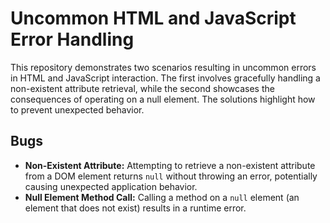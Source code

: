 # Uncommon HTML and JavaScript Error Handling
This repository demonstrates two scenarios resulting in uncommon errors in HTML and JavaScript interaction.  The first involves gracefully handling a non-existent attribute retrieval, while the second showcases the consequences of operating on a null element.  The solutions highlight how to prevent unexpected behavior.

## Bugs

* **Non-Existent Attribute:** Attempting to retrieve a non-existent attribute from a DOM element returns `null` without throwing an error, potentially causing unexpected application behavior.
* **Null Element Method Call:**  Calling a method on a `null` element (an element that does not exist) results in a runtime error.